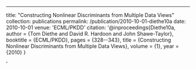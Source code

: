 ---
title: "Constructing Nonlinear Discriminants from Multiple Data Views"
collection: publications
permalink: /publication/2010-10-01-diethe10a
date: 2010-10-01
venue: 'ECML/PKDD'
citation: '@inproceedings{Diethe10a,
 author = {Tom Diethe and David R. Hardoon and John Shawe-Taylor},
 booktitle = {ECML/PKDD},
 pages = {328--343},
 title = {Constructing Nonlinear Discriminants from Multiple Data Views},
 volume = {1},
 year = {2010}
}

'